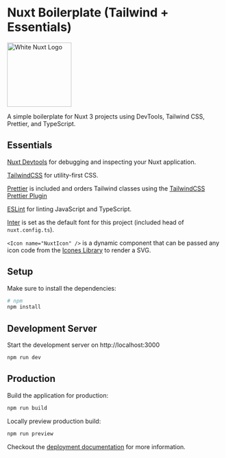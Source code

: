 # Nuxt Boilerplate (Tailwind + Essentials)

<img src="https://nuxt.com/assets/design-kit/logo/icon-white.svg" alt="White Nuxt Logo" width="150">

A simple boilerplate for Nuxt 3 projects using DevTools, Tailwind CSS, Prettier, and TypeScript.

## Essentials

[Nuxt Devtools](https://devtools.nuxt.com/) for debugging and inspecting your Nuxt application.

[TailwindCSS](https://tailwindcss.com/) for utility-first CSS.

[Prettier](https://prettier.io/) is included and orders Tailwind classes using the [TailwindCSS Prettier Plugin](https://github.com/tailwindlabs/prettier-plugin-tailwindcss)

[ESLint](https://eslint.org/) for linting JavaScript and TypeScript.

[Inter](https://fonts.google.com/specimen/Inter) is set as the default font for this project (included head of `nuxt.config.ts`).

`<Icon name="NuxtIcon" />` is a dynamic component that can be passed any icon code from the [Icones Library](https://icones.js.org/) to render a SVG.

## Setup

Make sure to install the dependencies:

```bash
# npm
npm install

```

## Development Server

Start the development server on http://localhost:3000

```bash
npm run dev
```

## Production

Build the application for production:

```bash
npm run build
```

Locally preview production build:

```bash
npm run preview
```

Checkout the [deployment documentation](https://nuxt.com/docs/getting-started/deployment#presets) for more information.

